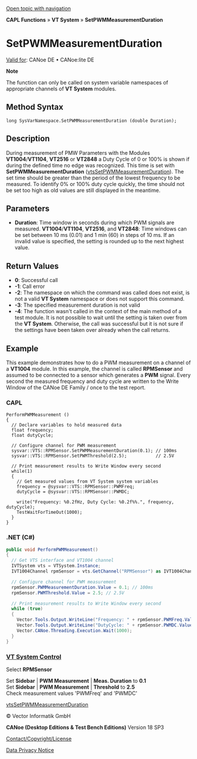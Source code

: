 [Open topic with navigation](../../../../../CANoeDEFamily.htm#Topics/CAPLFunctions/VTSystem/Functions/CAPLfunctionVTSSetPWMMeasurementDuration.md)

**CAPL Functions** » **VT System** » **SetPWMMeasurementDuration**

# SetPWMMeasurementDuration

[Valid for](../../../Shared/FeatureAvailability.md): CANoe DE • CANoe:lite DE

**Note**

The function can only be called on system variable namespaces of appropriate channels of **VT System** modules.

## Method Syntax

```plaintext
long SysVarNamespace.SetPWMMeasurementDuration (double Duration);
```

## Description

During measurement of PMW Parameters with the Modules **VT1004**/**VT1104**, **VT2516** or **VT2848** a Duty Cycle of 0 or 100% is shown if during the defined time no edge was recognized. This time is set with **SetPWMMeasurementDuration** ([vtsSetPWMMeasurementDuration](CAPLfunctionVTSvtsSetPWMMeasurementDuration.md)). The set time should be greater than the period of the lowest frequency to be measured. To identify 0% or 100% duty cycle quickly, the time should not be set too high as old values are still displayed in the meantime.

## Parameters

- **Duration**: Time window in seconds during which PWM signals are measured. **VT1004**/**VT1104**, **VT2516**, and **VT2848**: Time windows can be set between 10 ms (0.01) and 1 min (60) in steps of 10 ms. If an invalid value is specified, the setting is rounded up to the next highest value.

## Return Values

- **0**: Successful call
- **-1**: Call error
- **-2**: The namespace on which the command was called does not exist, is not a valid **VT System** namespace or does not support this command.
- **-3**: The specified measurement duration is not valid
- **-4**: The function wasn't called in the context of the main method of a test module. It is not possible to wait until the setting is taken over from the **VT System**. Otherwise, the call was successful but it is not sure if the settings have been taken over already when the call returns.

## Example

This example demonstrates how to do a PWM measurement on a channel of a **VT1004** module. In this example, the channel is called **RPMSensor** and assumed to be connected to a sensor which generates a **PWM** signal. Every second the measured frequency and duty cycle are written to the Write Window of the CANoe DE Family / once to the test report.

### CAPL

```plaintext
PerformPWMMeasurement ()
{
  // Declare variables to hold measured data
  float frequency;
  float dutyCycle;

  // Configure channel for PWM measurement
  sysvar::VTS::RPMSensor.SetPWMMeasurementDuration(0.1); // 100ms
  sysvar::VTS::RPMSensor.SetPWMThreshold(2.5);           // 2.5V

  // Print measurement results to Write Window every second
  while(1)
  {
    // Get measured values from VT System system variables
    frequency = @sysvar::VTS::RPMSensor::PWMFreq;
    dutyCycle = @sysvar::VTS::RPMSensor::PWMDC;

    write("Frequency: %0.2fHz, Duty Cycle: %0.2f%%.", frequency, dutyCycle);
    TestWaitForTimeOut(1000);
  }
}
```

### .NET (C#)

```csharp
public void PerformPWMMeasurement()
{
  // Get VTS interface and VT1004 channel
  IVTSystem vts = VTSystem.Instance;
  IVT1004Channel rpmSensor = vts.GetChannel("RPMSensor") as IVT1004Channel;

  // Configure channel for PWM measurement
  rpmSensor.PWMMeasurementDuration.Value = 0.1; // 100ms
  rpmSensor.PWMThreshold.Value = 2.5; // 2.5V

  // Print measurement results to Write Window every second
  while (true)
  {
    Vector.Tools.Output.WriteLine("Frequency: " + rpmSensor.PWMFreq.Value + "Hz");
    Vector.Tools.Output.WriteLine("DutyCycle: " + rpmSensor.PWMDC.Value + "%");
    Vector.CANoe.Threading.Execution.Wait(1000);
  }
}
```

### [VT System Control](../../../CANoeCANalyzer/VTSystem/VTSystemControl/VTSControl.md)

Select **RPMSensor**

Set **Sidebar** | **PWM Measurement** | **Meas. Duration** to **0.1**  
Set **Sidebar** | **PWM Measurement** | **Threshold** to **2.5**  
Check measurement values 'PWMFreq' and 'PWMDC'

[vtsSetPWMMeasurementDuration](CAPLfunctionVTSvtsSetPWMMeasurementDuration.md)

© Vector Informatik GmbH

**CANoe (Desktop Editions & Test Bench Editions)** Version 18 SP3

[Contact/Copyright/License](../../../Shared/ContactCopyrightLicense.md)

[Data Privacy Notice](https://www.vector.com/int/en/company/get-info/privacy-policy/)
